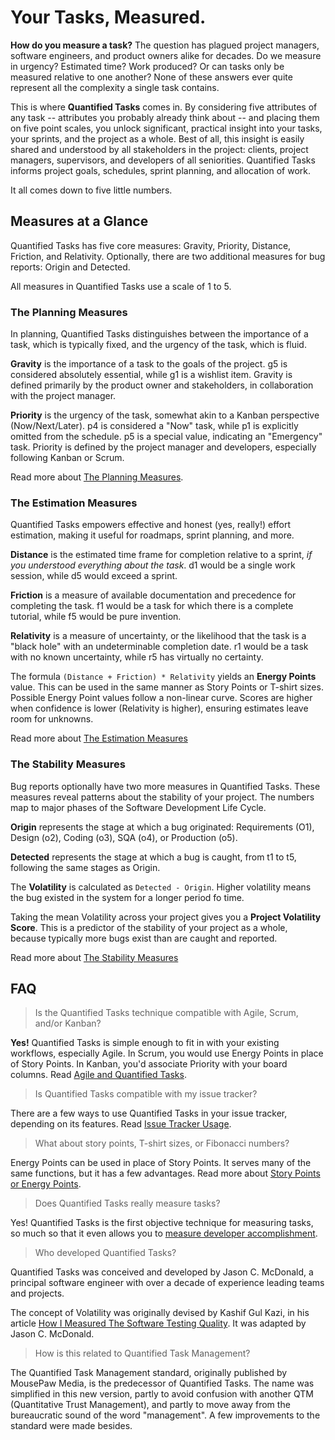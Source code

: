 # Your Tasks, Measured.

**How do you measure a task?** The question has plagued project managers,
software engineers, and product owners alike for decades. Do we measure in
urgency? Estimated time? Work produced? Or can tasks only be measured relative
to one another? None of these answers ever quite represent all the complexity
a single task contains.

This is where **Quantified Tasks** comes in. By considering five attributes of
any task -- attributes you probably already think about -- and placing them on
five point scales, you unlock significant, practical insight into your tasks,
your sprints, and the project as a whole. Best of all, this insight is easily
shared and understood by all stakeholders in the project: clients, project
managers, supervisors, and developers of all seniorities. Quantified Tasks
informs project goals, schedules, sprint planning, and allocation of work.

It all comes down to five little numbers.

## Measures at a Glance

Quantified Tasks has five core measures: Gravity, Priority, Distance,
Friction, and Relativity. Optionally, there are two additional measures
for bug reports: Origin and Detected.

All measures in Quantified Tasks use a scale of 1 to 5.

### The Planning Measures

In planning, Quantified Tasks distinguishes between the importance of a task,
which is typically fixed, and the urgency of the task, which is fluid.

**Gravity** is the importance of a task to the goals of the project.
g5 is considered absolutely essential, while g1 is a wishlist item.
Gravity is defined primarily by the product owner and stakeholders,
in collaboration with the project manager.

**Priority** is the urgency of the task, somewhat akin to a Kanban
perspective (Now/Next/Later). p4 is considered a "Now" task, while p1
is explicitly omitted from the schedule. p5 is a special value, indicating
an "Emergency" task. Priority is defined by the project manager and developers,
especially following Kanban or Scrum.

Read more about [The Planning Measures](/measures/planning.md).

### The Estimation Measures

Quantified Tasks empowers effective and honest (yes, really!) effort
estimation, making it useful for roadmaps, sprint planning, and more.

**Distance** is the estimated time frame for completion relative to a sprint,
_if you understood everything about the task_. d1 would be a single work
session, while d5 would exceed a sprint.

**Friction** is a measure of available documentation and precedence for
completing the task. f1 would be a task for which there is a complete
tutorial, while f5 would be pure invention.

**Relativity** is a measure of uncertainty, or the likelihood that the
task is a "black hole" with an undeterminable completion date. r1 would
be a task with no known uncertainty, while r5 has virtually no certainty.

The formula `(Distance + Friction) * Relativity` yields an **Energy Points**
value. This can be used in the same manner as Story Points or T-shirt sizes.
Possible Energy Point values follow a non-linear curve. Scores are higher
when confidence is lower (Relativity is higher), ensuring estimates leave
room for unknowns.

Read more about [The Estimation Measures](/measures/estimation.md)

### The Stability Measures

Bug reports optionally have two more measures in Quantified Tasks. These
measures reveal patterns about the stability of your project. The numbers
map to major phases of the Software Development Life Cycle.

**Origin** represents the stage at which a bug originated: Requirements (O1),
Design (o2), Coding (o3), SQA (o4), or Production (o5).

**Detected** represents the stage at which a bug is caught, from t1 to t5,
following the same stages as Origin.

The **Volatility** is calculated as `Detected - Origin`. Higher volatility means
the bug existed in the system for a longer period fo time.

Taking the mean Volatility across your project gives you a
**Project Volatility Score**. This is a predictor of the stability of your
project as a whole, because typically more bugs exist than are caught and
reported.

Read more about [The Stability Measures](/measures/stability.md)

## FAQ

> Is the Quantified Tasks technique compatible with Agile, Scrum, and/or Kanban?

**Yes!** Quantified Tasks is simple enough to fit in with your existing
workflows, especially Agile. In Scrum, you would use Energy Points in
place of Story Points. In Kanban, you'd associate Priority with your board
columns. Read [Agile and Quantified Tasks](/faq/agile.md).

> Is Quantified Tasks compatible with my issue tracker?

There are a few ways to use Quantified Tasks in your issue tracker,
depending on its features. Read [Issue Tracker Usage](/faq/issue_trackers.md).

> What about story points, T-shirt sizes, or Fibonacci numbers?

Energy Points can be used in place of Story Points. It serves many of the
same functions, but it has a few advantages. Read more about
[Story Points or Energy Points](/faq/story_points.md).

> Does Quantified Tasks really measure tasks?

Yes! Quantified Tasks is the first objective technique for measuring tasks, so much so
that it even allows you to [measure developer accomplishment](faq/accomplishment.md).

> Who developed Quantified Tasks?

Quantified Tasks was conceived and developed by Jason C. McDonald,
a principal software engineer with over a decade of experience leading
teams and projects.

The concept of Volatility was originally devised by Kashif Gul Kazi,
in his article [How I Measured The Software Testing Quality](https://dev.to/kashifkazi/how-i-measured-the-software-testing-quality-b60).
It was adapted by Jason C. McDonald.

> How is this related to Quantified Task Management?

The Quantified Task Management standard, originally published by MousePaw Media,
is the predecessor of Quantified Tasks. The name was simplified in this new
version, partly to avoid confusion with another QTM (Quantitative Trust Management),
and partly to move away from the bureaucratic sound of the word "management".
A few improvements to the standard were made besides.
